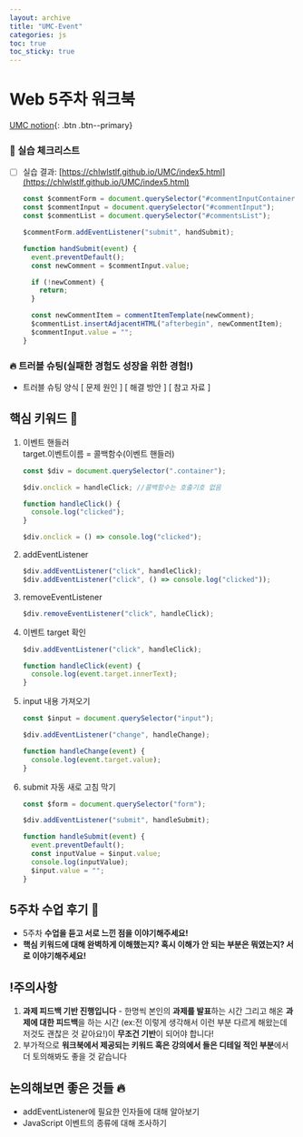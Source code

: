 ```yaml
---
layout: archive
title: "UMC-Event"
categories: js
toc: true
toc_sticky: true
---
```


# Web 5주차 워크북

[UMC notion](https://lowly-mochi-a51.notion.site/UMC-in-89620cd2e81e4f458be25e418d9bdec9){: .btn .btn--primary}

### 📝 실습 체크리스트

- [ ] 실습 결과: [https://chlwlstlf.github.io/UMC/index5.html](https://chlwlstlf.github.io/UMC/index5.html)

  ```jsx
  const $commentForm = document.querySelector("#commentInputContainer");
  const $commentInput = document.querySelector("#commentInput");
  const $commentList = document.querySelector("#commentsList");

  $commentForm.addEventListener("submit", handSubmit);

  function handSubmit(event) {
    event.preventDefault();
    const newComment = $commentInput.value;

    if (!newComment) {
      return;
    }

    const newCommentItem = commentItemTemplate(newComment);
    $commentList.insertAdjacentHTML("afterbegin", newCommentItem);
    $commentInput.value = "";
  }
  ```

### 🔥 트러블 슈팅(실패한 경험도 성장을 위한 경험!)

- 트러블 슈팅 양식
  [ 문제 원인 ]
  [ 해결 방안 ]
  [ 참고 자료 ]

## 핵심 키워드 🎯

1. 이벤트 핸들러  
   target.이벤트이름 = 콜백함수(이벤트 핸들러)

   ```jsx
   const $div = document.querySelector(".container");

   $div.onclick = handleClick; //콜백함수는 호출기호 없음

   function handleClick() {
     console.log("clicked");
   }

   $div.onclick = () => console.log("clicked");
   ```

2. addEventListener
   ```jsx
   $div.addEventListener("click", handleClick);
   $div.addEventListener("click", () => console.log("clicked"));
   ```
3. removeEventListener
   ```jsx
   $div.removeEventListener("click", handleClick);
   ```
4. 이벤트 target 확인

   ```jsx
   $div.addEventListener("click", handleClick);

   function handleClick(event) {
     console.log(event.target.innerText);
   }
   ```

5. input 내용 가져오기

   ```jsx
   const $input = document.querySelector("input");

   $div.addEventListener("change", handleChange);

   function handleChange(event) {
     console.log(event.target.value);
   }
   ```

6. submit 자동 새로 고침 막기

   ```jsx
   const $form = document.querySelector("form");

   $div.addEventListener("submit", handleSubmit);

   function handleSubmit(event) {
     event.preventDefault();
     const inputValue = $input.value;
     console.log(inputValue);
     $input.value = "";
   }
   ```

## 5주차 수업 후기 📢

- 5주차 **수업을 듣고 서로 느낀 점을 이야기해주세요!**
- **핵심 키워드에 대해 완벽하게 이해했는지? 혹시 이해가 안 되는 부분은 뭐였는지?
  서로 이야기해주세요!**

## !주의사항

1. **과제 피드백 기반 진행입니다** - 한명씩 본인의 **과제를 발표**하는 시간 그리고 해온 **과제에 대한 피드백**을 하는 시간 (ex:전 이렇게 생각해서 이런 부분 다르게 해왔는데 저것도 괜찮은 것 같아요!)이 **무조건 기반**이 되어야 합니다!
2. 부가적으로 **워크북에서 제공되는 키워드 혹은 강의에서 들은 디테일 적인 부분**에서 더 토의해봐도 좋을 것 같습니다

## 논의해보면 좋은 것들 🔥

- addEventListener에 필요한 인자들에 대해 알아보기
- JavaScript 이벤트의 종류에 대해 조사하기
